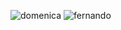 ![domenica](https://github.com/FernandoArraes/TensorFlow/assets/62870978/370745c2-d6c5-48df-8c23-0abcb7ff04c5)
![fernando](https://github.com/FernandoArraes/TensorFlow/assets/62870978/4258c4b1-6da6-4917-a927-1bd4abe39a12)
